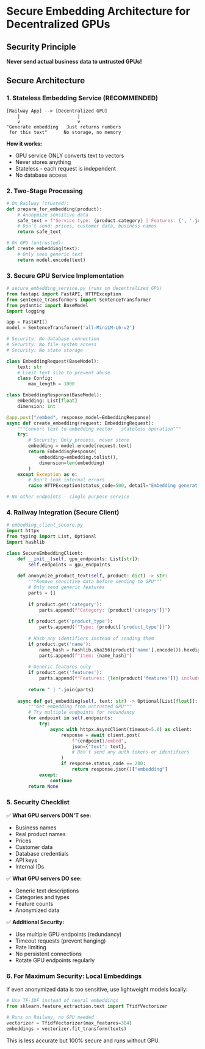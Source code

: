 # Secure Embedding Architecture for Decentralized GPUs

## Security Principle
**Never send actual business data to untrusted GPUs!**

## Secure Architecture

### 1. Stateless Embedding Service (RECOMMENDED)
```
[Railway App] --> [Decentralized GPU]
    |                     |
    v                     v
"Generate embedding   Just returns numbers
 for this text"      No storage, no memory
```

**How it works:**
- GPU service ONLY converts text to vectors
- Never stores anything
- Stateless - each request is independent
- No database access

### 2. Two-Stage Processing
```python
# On Railway (trusted):
def prepare_for_embedding(product):
    # Anonymize sensitive data
    safe_text = f"Service type: {product.category} | Features: {', '.join(product.features)}"
    # Don't send: prices, customer data, business names
    return safe_text

# On GPU (untrusted):
def create_embedding(text):
    # Only sees generic text
    return model.encode(text)
```

### 3. Secure GPU Service Implementation

```python
# secure_embedding_service.py (runs on decentralized GPU)
from fastapi import FastAPI, HTTPException
from sentence_transformers import SentenceTransformer
from pydantic import BaseModel
import logging

app = FastAPI()
model = SentenceTransformer('all-MiniLM-L6-v2')

# Security: No database connection
# Security: No file system access
# Security: No state storage

class EmbeddingRequest(BaseModel):
    text: str
    # Limit text size to prevent abuse
    class Config:
        max_length = 1000

class EmbeddingResponse(BaseModel):
    embedding: List[float]
    dimension: int

@app.post("/embed", response_model=EmbeddingResponse)
async def create_embedding(request: EmbeddingRequest):
    """Convert text to embedding vector - stateless operation"""
    try:
        # Security: Only process, never store
        embedding = model.encode(request.text)
        return EmbeddingResponse(
            embedding=embedding.tolist(),
            dimension=len(embedding)
        )
    except Exception as e:
        # Don't leak internal errors
        raise HTTPException(status_code=500, detail="Embedding generation failed")

# No other endpoints - single purpose service
```

### 4. Railway Integration (Secure Client)

```python
# embedding_client_secure.py
import httpx
from typing import List, Optional
import hashlib

class SecureEmbeddingClient:
    def __init__(self, gpu_endpoints: List[str]):
        self.endpoints = gpu_endpoints
        
    def anonymize_product_text(self, product: dict) -> str:
        """Remove sensitive data before sending to GPU"""
        # Only send generic features
        parts = []
        
        if product.get('category'):
            parts.append(f"Category: {product['category']}")
            
        if product.get('product_type'):
            parts.append(f"Type: {product['product_type']}")
            
        # Hash any identifiers instead of sending them
        if product.get('name'):
            name_hash = hashlib.sha256(product['name'].encode()).hexdigest()[:8]
            parts.append(f"Item: {name_hash}")
            
        # Generic features only
        if product.get('features'):
            parts.append(f"Features: {len(product['features'])} included")
            
        return " | ".join(parts)
    
    async def get_embedding(self, text: str) -> Optional[List[float]]:
        """Get embedding from untrusted GPU"""
        # Try multiple endpoints for redundancy
        for endpoint in self.endpoints:
            try:
                async with httpx.AsyncClient(timeout=5.0) as client:
                    response = await client.post(
                        f"{endpoint}/embed",
                        json={"text": text},
                        # Don't send any auth tokens or identifiers
                    )
                    if response.status_code == 200:
                        return response.json()["embedding"]
            except:
                continue
        return None
```

### 5. Security Checklist

✅ **What GPU servers DON'T see:**
- Business names
- Real product names
- Prices
- Customer data
- Database credentials
- API keys
- Internal IDs

✅ **What GPU servers DO see:**
- Generic text descriptions
- Categories and types
- Feature counts
- Anonymized data

✅ **Additional Security:**
- Use multiple GPU endpoints (redundancy)
- Timeout requests (prevent hanging)
- Rate limiting
- No persistent connections
- Rotate GPU endpoints regularly

### 6. For Maximum Security: Local Embeddings

If even anonymized data is too sensitive, use lightweight models locally:
```python
# Use TF-IDF instead of neural embeddings
from sklearn.feature_extraction.text import TfidfVectorizer

# Runs on Railway, no GPU needed
vectorizer = TfidfVectorizer(max_features=384)
embeddings = vectorizer.fit_transform(texts)
```

This is less accurate but 100% secure and runs without GPU.